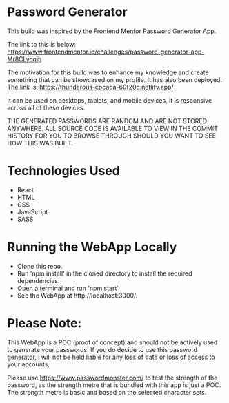 # Password Generator

This build was inspired by the Frontend Mentor Password Generator App.

The link to this is below:
https://www.frontendmentor.io/challenges/password-generator-app-Mr8CLycqjh

The motivation for this build was to enhance my knowledge and create
something that can be showcased on my profile. It has also been deployed.
The link is: https://thunderous-cocada-60f20c.netlify.app/

It can be used on desktops, tablets, and mobile devices, it is responsive across all
of these devices.

THE GENERATED PASSWORDS ARE RANDOM AND ARE NOT STORED ANYWHERE. ALL SOURCE
CODE IS AVAILABLE TO VIEW IN THE COMMIT HISTORY FOR YOU TO BROWSE THROUGH
SHOULD YOU WANT TO SEE HOW THIS WAS BUILT.

# Technologies Used

- React
- HTML
- CSS
- JavaScript
- SASS

# Running the WebApp Locally

- Clone this repo.
- Run 'npm install' in the cloned directory to install the required dependencies.
- Open a terminal and run 'npm start'.
- See the WebApp at http://localhost:3000/.

# Please Note:

This WebApp is a POC (proof of concept) and should not be actively used to
generate your passwords. If you do decide to use this password generator,
I will not be held liable for any loss of data or loss of access to your
accounts.

Please use https://www.passwordmonster.com/ to test the strength of the
password, as the strength metre that is bundled with this app is just a
POC. The strength metre is basic and based on the selected
character sets.
